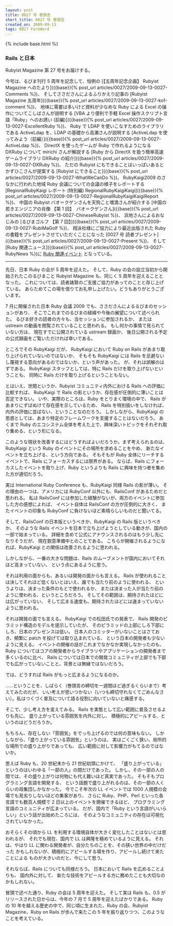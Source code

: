 ```yaml
---
layout: post
title: 0027 号 巻頭言
short_title: 0027 号 巻頭言
created_on: 2009-09-13
tags: 0027 ForeWord
---
```

{% include base.html %}


### Rails と日本

Rubyist Magazine 第 27 号をお届けする。

今号は、るびま刊行 5 周年を記念して、恒例の
[【五周年記念企画】 Rubyist Magazine へのたより]({{base}}{% post_url articles/0027/2009-09-13-0027-Comments %})、
そしてささださんによるふりかえり記事の
[Rubyist Magazine 五周年]({{base}}{% post_url articles/0027/2009-09-13-0027-ko1-comment %})、
地味に需要は多いけど資料が少なめな Ruby による Excel の操作についてこしばさんが説明する
[VBA より便利で手軽 Excel 操作スクリプト言語「Ruby」へのお誘い (前編)]({{base}}{% post_url articles/0027/2009-09-13-0027-ExcellentRuby %})、
Ruby で LDAP を使いこなすためのライブラリである ActiveLdap を、LDAP の基礎から高瀬さんが説明する
[ActiveLdap を使ってみよう（前編）]({{base}}{% post_url articles/0027/2009-09-13-0027-ActiveLdap %})、
DirectX を使ったゲームが Ruby で作れるようになる DXRuby について mirichi さんが解説する
[Ruby から DirectX を扱う簡単高速ゲームライブラリ DXRuby の紹介]({{base}}{% post_url articles/0027/2009-09-13-0027-DXRuby %})、
ただの Rubyist にもできることはいっぱいあるとかずひこさんが提案する
[Rubyist にできること]({{base}}{% post_url articles/0027/2009-09-13-0027-WhatWeCanDo %})、
RubyKaigi2009 のさなかに行われた地域 Ruby 会議についての会議の様子をレポートする
[RegionalRubyKaigi レポート (特別編) RegionalRubyKaigiKaigi]({{base}}{% post_url articles/0027/2009-09-13-0027-RegionalRubyKaigiKaigiReport %})、
中国の Rubyist バオ＝クゲンさんを天狗こと増満さんが紹介する
[中国の若きエンジニアの肖像 【第 1 回】　バオ＝クゲンさん]({{base}}{% post_url articles/0027/2009-09-13-0027-ChineseRubyist %})、
浜地さんによるおなじみの
[るびまゴルフ 【第 7 回】]({{base}}{% post_url articles/0027/2009-09-13-0027-RubiMaGolf %})、
翔泳社様にご協力により最近出版された Ruby の書籍をプレゼントさせていただくことになった
[0027 号 読者プレゼント]({{base}}{% post_url articles/0027/2009-09-13-0027-Present %})、
そして
[Ruby 関連ニュース]({{base}}{% post_url articles/0027/2009-09-13-0027-RubyNews %})に
[Ruby 関連イベント](http://jp.rubyist.net/?RubyEventCheck)
となっている。

----

先日、日本 Ruby の会が 5 周年を迎えた。
そして、Ruby の会の設立当初から開始されたこのるびまこと Rubyist Magazine も、同じく 5 周年を迎えることとなった。
これについては、読者諸賢のご支援ご協力があってのことと存じ上げている。
あらためてこの場を借りてお礼申し上げたい。どうもありがとうございます。

7 月に開催された日本 Ruby 会議 2009 でも、ささださんによるるびまのセッションがあり、
そこでこれまでのるびまの経緯や今後の展望について述べられた。
るびま好きの読者の方々も、当セッションに参加されるか、
または ustream の動画を閲覧されていることと思われる。
もし何かの事情で見られていない方は、
現在すでに公開されている ustream 録画か、
後日公開される予定の公式録画をご覧いただければ幸いである。

ところでその RubyKaigi だが、
RubyKaigi において Ruby on Rails があまり取り上げられていないのではないか、
そもそも RubyKaigi には Rails を忌避ないし蔑視する意向があるのではないか、という声があった。
が、それは誤解のはずである。
RubyKaigi スタッフとしては、特に Rails だけを取り上げないということも、
同時に Rails だけを取り上げるということもない。

とはいえ、世間というか、Rubyist コミュニティ内外における Rails への評価に比較すれば、
RubyKaigi で Rails の影というか、存在感が圧倒的に薄いことは否定できない。
いや、実際のところは、Ruby をとりまく環境の中で、
Rails があまりにずばぬけて存在感を示しているため、
Rails を特別扱いをしなければ、内外の評価に並ばない、ということなのだろう。
しかしながら、RubyKaigi の思惑としては、あまり特定のフレームワークを支援することはないだろう。
あくまで Ruby のエコシステム全体を考えた上で、興味深いトピックをそれぞれ取り集める、という形になる。

このような現状を改善するにはどうすればよいだろうか。まず考えられるのは、
RubyKaigi という Ruby のイベントにその場所を求めることをやめ、
新たなイベントを立ち上げる、という方向である。
そもそもが Ruby 全体にリーチするイベントで、Rails にフォーカスするには限界がある。
ならば、Rails にフォーカスしたイベントを取り上げ、Ruby というよりも
Rails に興味を持つ者を集めた方が適切だろう。

実は International Ruby Conference も、RubyKaigi 同様 Rails の影が薄い。
その理由の一つは、アメリカには RubyConf 以外にも、RailsConf があるためだと思われる。
私は RailsConf には参加した経験がないが、両方のイベントに参加した方の感想によれば、
イベント自体は RailsConf の方が圧倒的に大きく、
またイベントの印象も RubyConf に負けないほど素晴らしいものだと聞いてる。

そして、RailsConf の日本版というべきか、RubyKaigi の Rails 版というべきか、
そのような Rails イベントを日本で立ち上げようとしている動きが、国内の一部で始まっている。
詳細を含めて公式にアナウンスされるのはもう少し先になりそうだが、
現在鋭意準備中とのことである。
こちらが開催されるようになれば、RubyKaigi との関係は改善されるように思われる。

しかしながら、一番の大きな問題は、Rails のムーブメントが国内においてそれほど高まっていない、
という点にあるように思う。

それは利用の面からも、あるいは開発の面からも言える。
Rails が使われることは決してそれほど低くないとはいえ、誰でも当たり前のように使われる、
というよりは、決まった条件のもとで使われるか、
または決まった人が当たり前のように使われる、というところだろう。
そしてその範囲は、期待されたほどには広がっていない、
そして広まる速度も、期待されたほどには速まっていないように思われる。

それは開発の面でも言える。
RubyKaigi での松田氏での発表で、
Rails 開発のピラミッド構造のモデルを提示していたが、
そのピラミッドの上部にしろ下部にしろ、日本のプレゼンスは低い。
日本人のコミッターがいないことはさておき、頻繁に patch を投げては取り込まれている、
という日本の開発者も少ないように見える。
イベントの開催の話がこれまでなかなか実現しなかったのも、
Ruby についてはコアの開発者からライブラリやアプリケーションの開発者まで多くいるのに比べ、
Rails については日本での開発コミュニティが上部でも下部でも広がっていないことと、背景とは無縁ではないだろう。

では、どうすれば Rails がもっと広まるようになるのか。

……ということを、しばらく（巻頭言の締切を一週間ほど過ぎるくらいまで）考えてみたのだが、
いい考えが思いつかない（いつも締切守れなくてごめんなさい）。私はつくづく普及について語る役割に向いていないと痛感する。

そこで、少し考え方を変えてみる。
Rails を実態として広い範囲に普及させるよりも先に、
盛り上がっている雰囲気を内外に対し、
積極的にアピールする、というのはどうだろうか。

もちろん、存在しない「雰囲気」をでっち上げるのでは何の意味もない。
しかしながら、「盛り上がっている雰囲気」というのは、
実はごくごく狭い、局所的な場所での盛り上がりであっても、
広い範囲に対して影響力がもてるのではないか。

思えば Ruby も、20 世紀末から 21 世紀初頭にかけて、
「盛り上がっている」というのはいわゆる「一部の人」の間だけであった。
しかし、その一部の人の間では、その盛り上がりは何物にも代え難いほど真実であった。
そもそもプログラミング言語を開発する、
という話題で盛り上がれるのは、その一部の人くらいの母集団しかなかった。
今でこそ年次の LL イベントでは 1000 人規模の会場でも見劣りしないほどの集客があり、
さらに Ruby、PHP、Perl といった各言語でも数百人規模で 2 日以上のイベントを開催できるほど、
プログラミング言語のコミュニティが広まっている。
だが、国内で「Ruby という言語がいいらしい」という話が出始めたころには、
そのようなコミュニティの存在は可視化されていなかった。

おそらくその頃から LL を利用する環境自体が大きく変化したことはないとは思われるが、
それでも現在、国内で LL は興隆を極めているように見える。
それは、やはり LL に関わる開発者が、自分たちのことを、その狭い世界の中だけだった
かもしれないが、積極的にアピールする場を作り、アピールし続けて来たことによる
ものが大きいのだと、今にして思う。

それならば、Rails についても同様だろう。
日本において Rails を広めることよりも、
国内外に対して、
新たな技術をアピールする方に務めたことも大切なのかもしれない。

冒頭で述べた通り、Ruby の会は 5 周年を迎えた。
そして実は Rails も、0.5 がリリースされた日からは、今年の 7 月で 5 周年を迎えたばかりである。
Ruby の 10 年を越える歴史の中で、同じ頃に生まれた、Ruby の会、Rubyist Magazine、Ruby on Rails が歩んで来たこの 5 年を振り返りつつ、このようなことを考えている。


